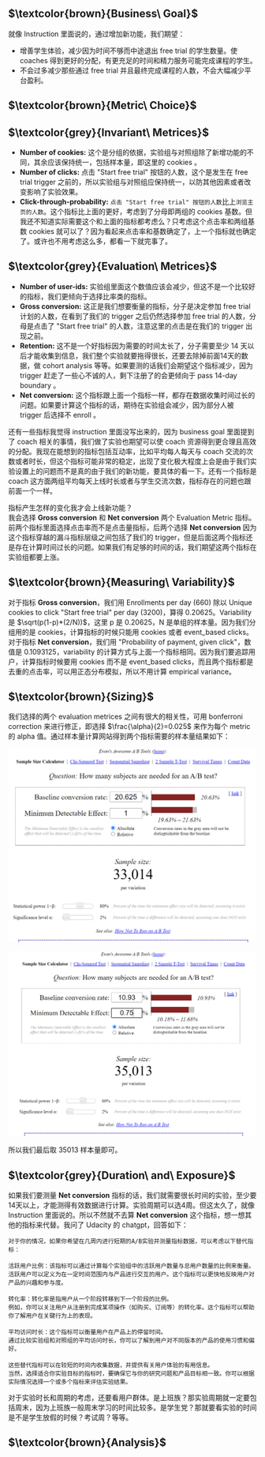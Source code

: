 ## **$\textcolor{brown}{Business\ Goal}$**
就像 Instruction 里面说的，通过增加新功能，我们期望：
 * 增善学生体验，减少因为时间不够而中途退出 free trial 的学生数量。使 coaches 得到更好的分配，有更充足的时间和精力服务可能完成课程的学生。
 * 不会过多减少那些通过 free trial 并且最终完成课程的人数，不会大幅减少平台盈利。


## **$\textcolor{brown}{Metric\ Choice}$**
## **$\textcolor{grey}{Invariant\ Metrices}$**
 * **Number of cookies:** 这个是分组的依据，实验组与对照组除了新增功能的不同，其余应该保持统一，包括样本量，即这里的 cookies 。
 * **Number of clicks:** 点击 "Start free trial" 按钮的人数，这个是发生在 free trial trigger 之前的，所以实验组与对照组应保持统一，以防其他因素或者改变影响了实验效果。
 * **Click-through-probability:** `点击 "Start free trial" 按钮的人数`比上`浏览主页的人数`。这个指标比上面的更好，考虑到了分母即两组的 cookies 基数。但我还不知道实际需要这个和上面的指标都考虑么？只考虑这个点击率和两组基数 cookies 就可以了？因为看起来点击率和基数确定了，上一个指标就也确定了。或许也不用考虑这么多，都看一下就完事了。


## **$\textcolor{grey}{Evaluation\ Metrices}$**
 * **Number of user-ids:** 实验组里面这个数值应该会减少，但这不是一个比较好的指标，我们更倾向于选择比率类的指标。
 * **Gross conversion:** 这正是我们想要衡量的指标，分子是决定参加 free trial 计划的人数，在看到了我们的 trigger 之后仍然选择参加 free trial 的人数，分母是点击了 "Start free trial" 的人数，注意这里的点击是在我们的 trigger 出现之前。
 * **Retention:** 这不是一个好指标因为需要的时间太长了，分子需要至少 14 天以后才能收集到信息，我们整个实验就要拖得很长，还要去除掉前面14天的数据，做 cohort analysis 等等。如果要测的话我们会期望这个指标减少，因为 trigger 赶走了一些心不诚的人，剩下注册了的会更倾向于 pass 14-day boundary 。
 * **Net conversion:** 这个指标跟上面一个指标一样，都存在数据收集时间过长的问题。如果要计算这个指标的话，期待在实验组会减少，因为部分人被 trigger 后选择不 enroll 。

还有一些指标我觉得 instruction 里面没写出来的，因为 business goal 里面提到了 coach 相关的事情，我们做了实验也期望可以使 coach 资源得到更合理且高效的分配。我现在能想到的指标包括互动率，比如平均每人每天与 coach 交流的次数或者时长，但这个指标可能非常的稳定，出现了变化极大程度上会是由于我们实验设置上的问题而不是真的由于我们的新功能，要具体的看一下。还有一个指标是 coach 这方面两组平均每天上线时长或者与学生交流次数，指标存在的问题也跟前面一个一样。  

指标产生怎样的变化我才会上线新功能？  
我会选择 **Gross conversion** 和 **Net conversion** 两个 Evaluation Metric 指标。前两个指标里面选择点击率而不是点击量指标，后两个选择 **Net conversion** 因为这个指标穿越的漏斗指标层级之间包括了我们的 trigger，但是后面这两个指标还是存在计算时间过长的问题。如果我们有足够的时间的话，我们期望这两个指标在实验组都要上涨。


## **$\textcolor{brown}{Measuring\ Variability}$**
对于指标 **Gross conversion**，我们用 Enrollments per day (660) 除以 Unique cookies to click "Start free trial" per day (3200)，算得 0.20625。Variability 是 $\sqrt(p(1-p)*(2/N))$，这里 p 是 0.20625，N 是单组的样本量。因为我们分组用的是 cookies，计算指标的时候只能用 cookies 或者 event_based clicks。对于指标 **Net conversion**，我们用 "Probability of payment, given click"，数值是 0.1093125，variability 的计算方式与上面一个指标相同。因为我们要追踪用户，计算指标时候要用 cookies 而不是 event_based clicks，而且两个指标都是去重的点击率，可以用正态分布模拟，所以不用计算 empirical variance。


## **$\textcolor{brown}{Sizing}$**
我们选择的两个 evaluation metrices 之间有很大的相关性，可用 bonferroni correction 来进行修正，即选择 $\frac{\alpha}{2}=0.025$ 来作为每个 metric 的 alpha 值。通过样本量计算网站得到两个指标需要的样本量结果如下：


![lll](sample_size_gross_conversion.PNG)

![lll](sample_size_net_conversion.PNG)


所以我们最后取 35013 样本量即可。


## **$\textcolor{grey}{Duration\ and\ Exposure}$**
如果我们要测量 **Net conversion** 指标的话，我们就需要很长时间的实验，至少要14天以上，才能测得有效数据进行计算。实验周期可以选4周。但这太久了，就像 Instruction 里面说的。所以不然就不去算 **Net conversion** 这个指标，想一想其他的指标来代替。我问了 Udacity 的 chatgpt，回答如下：  
```
对于你的情况，如果你希望在几周内进行短期的A/B实验并测量指标数据，可以考虑以下替代指标：

活跃用户比例：该指标可以通过计算每个实验组中的活跃用户数量与总用户数量的比例来衡量。
活跃用户可以定义为在一定时间范围内与产品进行交互的用户。这个指标可以更快地反映用户对产品的兴趣和参与度。

转化率：转化率是指用户从一个阶段转移到下一个阶段的比例。
例如，你可以关注用户从注册到完成某项操作（如购买、订阅等）的转化率。这个指标可以帮助你了解用户在关键行为上的表现。

平均访问时长：这个指标可以衡量用户在产品上的停留时间。
通过比较实验组和对照组的平均访问时长，你可以了解到用户对不同版本的产品的使用习惯和偏好。

这些替代指标可以在较短的时间内收集数据，并提供有关用户体验的有用信息。
当然，选择适合你实验目标的指标时，要确保它与你的研究问题和产品目标相一致。你可以根据实际情况选择一个或多个指标来评估实验结果。
```

对于实验时长和周期的考虑，还要看用户群体。是上班族？那实验周期就一定要包括周末，因为上班族一般周末学习的时间比较多。是学生党？那就要看实验的时间是不是学生放假的时候？考试周？等等。  


## **$\textcolor{brown}{Analysis}$**
